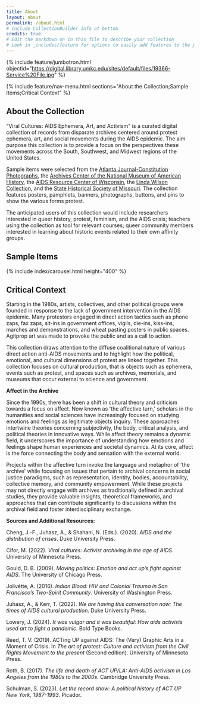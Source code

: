 ```yaml
---
title: About
layout: about
permalink: /about.html
# include CollectionBuilder info at bottom
credits: true
# Edit the markdown on in this file to describe your collection
# Look in _includes/feature for options to easily add features to the page
---
```

{% include feature/jumbotron.html objectid="https://digital.library.umkc.edu/sites/default/files/19366-Service%20File.jpg" %}

{% include feature/nav-menu.html sections="About the Collection;Sample Items;Critical Context" %}

## About the Collection

“Viral Cultures: AIDS Ephemera, Art, and Activism" is a curated digital collection of records from disparate archives centered around protest ephemera, art, and social movements during the AIDS epidemic. The aim purpose this collection is to provide a focus on the perspectives these movements across the South, Southwest, and Midwest regions of the United States.

Sample items were selected from the [Atlanta Journal-Constitution Photographs](https://digitalcollections.library.gsu.edu/digital/collection/ajc), the [Archives Center of the National Museum of American History](https://americanhistory.si.edu/about/centers/archives), the [AIDS Resource Center of Wisconsin](https://uwm.edu/lib-collections/arcw/), the [Linda Wilson Collection](https://libweb.umkc.edu/glama/archival-collections/collectionsmoreinfo/glama-wilson), and the [State Historical Society of Missouri](https://shsmo.org/). The collection features posters, pamphlets, banners, photographs, buttons, and pins to show the various forms protest.

The anticipated users of this collection would include researchers interested in queer history, protest, feminism, and the AIDS crisis; teachers using the collection as tool for relevant courses; queer community members interested in learning about historic events related to their own affinity groups.

## Sample Items

{% include index/carousel.html height="400" %}

## Critical Context

Starting in the 1980s, artists, collectives, and other political groups were founded in response to the lack of government intervention in the AIDS epidemic. Many protestors engaged in direct action tactics such as phone zaps, fax zaps, sit-ins in government offices, vigils, die-ins, kiss-ins, marches and demonstrations, and wheat pasting posters in public spaces. Agitprop art was made to provoke the public and as a call to action.

This collection draws attention to the diffuse coalitional nature of various direct action anti-AIDS movements and to highlight how the political, emotional, and cultural dimensions of protest are linked together. This collection focuses on cultural production, that is objects such as ephemera, events such as protest, and spaces such as archives, memorials, and museums that occur external to science and government.

**Affect in the Archive**

Since the 1990s, there has been a shift in cultural theory and criticism towards a focus on affect. Now known as 'the affective turn,' scholars in the humanities and social sciences have increasingly focused on studying emotions and feelings as legitimate objects inquiry. These approaches intertwine theories concerning subjectivity, the body, critical analysis, and political theories in innovative ways. While affect theory remains a dynamic field, it underscores the importance of understanding how emotions and feelings shape human experiences and societal dynamics. At its core, affect is the force connecting the body and sensation with the external world.

Projects within the affective turn invoke the language and metaphor of 'the archive' while focusing on issues that pertain to archival concerns in social justice paradigms, such as representation, identity, bodies, accountability, collective memory, and community empowerment. While these projects may not directly engage with archives as traditionally defined in archival studies, they provide valuable insights, theoretical frameworks, and approaches that can contribute significantly to discussions within the archival field and foster interdisciplinary exchange.

**Sources and Additional Resources:**

Cheng, J.-F., Juhasz, A., & Shahani, N. (Eds.). (2020). _AIDS and the distribution of crises_. Duke University Press.

Cifor, M. (2022). _Viral cultures: Activist archiving in the age of AIDS_. University of Minnesota Press.

Gould, D. B. (2009). _Moving politics: Emotion and act up’s fight against AIDS_. The University of Chicago Press.

Jolivétte, A. (2016). _Indian Blood: HIV and Colonial Trauma in San Francisco’s Two-Spirit Community_. University of Washington Press.

Juhasz, A., & Kerr, T. (2022). _We are having this conversation now: The times of AIDS cultural production_. Duke University Press.

Lowery, J. (2024). _It was vulgar and it was beautiful: How aids activists used art to fight a pandemic_. Bold Type Books.

Reed, T. V. (2019). ACTing UP against AIDS: The (Very) Graphic Arts in a Moment of Crisis. In _The art of protest: Culture and activism from the Civil Rights Movement to the present_ (Second edition). University of Minnesota Press.

Roth, B. (2017). _The life and death of ACT UP/LA: Anti-AIDS activism in Los Angeles from the 1980s to the 2000s_. Cambridge University Press.

Schulman, S. (2023). _Let the record show: A political history of ACT UP New York, 1987-1993_. Picador.